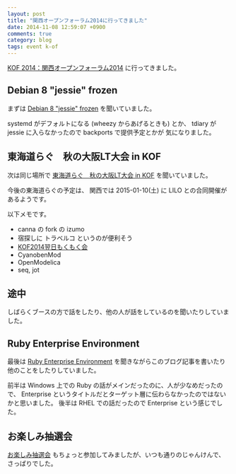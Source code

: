 ```yaml
---
layout: post
title: "関西オープンフォーラム2014に行ってきました"
date: 2014-11-08 12:59:07 +0900
comments: true
category: blog
tags: event k-of
---
```

[KOF 2014：関西オープンフォーラム2014](https://k-of.jp/2014/ "KOF 2014：関西オープンフォーラム2014")
に行ってきました。

<!--more-->

## Debian 8 "jessie" frozen

まずは
[Debian 8 &quot;jessie&quot; frozen](https://k-of.jp/2014/session/583 "Debian 8 &quot;jessie&quot; frozen")
を聞いていました。

systemd がデフォルトになる (wheezy からあげるときも) とか、
tdiary が jessie に入らなかったので backports で提供予定とかが
気になりました。

## 東海道らぐ　秋の大阪LT大会 in KOF

次は同じ場所で
[東海道らぐ　秋の大阪LT大会 in KOF](https://k-of.jp/2014/session/569 "東海道らぐ　秋の大阪LT大会 in KOF")
を聞いていました。

今後の東海道らぐの予定は、
関西では 2015-01-10(土) に LILO との合同開催があるようです。

以下メモです。

- canna の fork の izumo
- 宿探しに トラベルコ というのが便利そう
- [KOF2014翌日もくもく会](http://connpass.com/event/9898/ "KOF2014翌日もくもく会")
- CyanobenMod
- OpenModelica
- seq, jot

## 途中

しばらくブースの方で話をしたり、他の人が話をしているのを聞いたりしていました。

## Ruby Enterprise Environment

最後は
[Ruby Enterprise Environment](https://k-of.jp/2014/session/549 "Ruby Enterprise Environment")
を聞きながらこのブログ記事を書いたり他のことをしたりしていました。

前半は Windows 上での Ruby の話がメインだったのに、人が少なめだったので、
Enterprise というタイトルだとターゲット層に伝わらなかったのではないかと思いました。
後半は RHEL での話だったので Enterprise という感じでした。

## お楽しみ抽選会

[お楽しみ抽選会](https://k-of.jp/2014/session/636 "お楽しみ抽選会")
もちょっと参加してみましたが、いつも通りのじゃんけんで、さっぱりでした。
